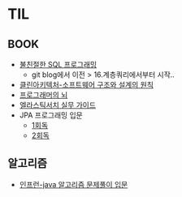 # TIL

## BOOK
* [불친절한 SQL 프로그래밍](https://github.com/Limhyeonsu/TIL/tree/main/BOOK/%EB%B6%88%EC%B9%9C%EC%A0%88%ED%95%9C%20SQL%20%ED%94%84%EB%A1%9C%EA%B7%B8%EB%9E%98%EB%B0%8D)
  * git blog에서 이전 > 16.계층쿼리에서부터 시작..
* [클린아키텍처-소프트웨어 구조와 설계의 원칙](https://github.com/Limhyeonsu/TIL/tree/main/BOOK/%ED%81%B4%EB%A6%B0%EC%95%84%ED%82%A4%ED%85%8D%EC%B2%98-%EC%86%8C%ED%94%84%ED%8A%B8%EC%9B%A8%EC%96%B4%20%EA%B5%AC%EC%A1%B0%EC%99%80%20%EC%84%A4%EA%B3%84%EC%9D%98%20%EC%9B%90%EC%B9%99)
* [프로그래머의 뇌](https://github.com/Limhyeonsu/TIL/tree/main/BOOK/%ED%94%84%EB%A1%9C%EA%B7%B8%EB%9E%98%EB%A8%B8%EC%9D%98%20%EB%87%8C)
* [엘라스틱서치 실무 가이드](https://github.com/Limhyeonsu/TIL/tree/main/BOOK/%EC%97%98%EB%9D%BC%EC%8A%A4%ED%8B%B1%EC%84%9C%EC%B9%98%20%EC%8B%A4%EB%AC%B4%20%EA%B0%80%EC%9D%B4%EB%93%9C)
* JPA 프로그래밍 입문
  * [1회독](https://github.com/Limhyeonsu/Limhyeonsu.github.io/tree/main/_posts/book/JPA%ED%94%84%EB%A1%9C%EA%B7%B8%EB%9E%98%EB%B0%8D%20%EC%9E%85%EB%AC%B8)
  * [2회독](https://github.com/Limhyeonsu/TIL/tree/main/BOOK/JPA%20%ED%94%84%EB%A1%9C%EA%B7%B8%EB%9E%98%EB%B0%8D%20%EC%9E%85%EB%AC%B8)


## 알고리즘
* [인프런-java 알고리즘 문제풀이 입문](https://github.com/Limhyeonsu/TIL/tree/main/algorithm/inflearn_java_%ED%92%80%EC%9D%B4)